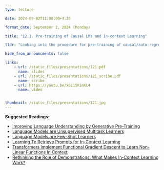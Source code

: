 ```yaml
---
type: lecture

date: 2024-09-02T11:00:00+4:30

format_date: September 2, 2024 (Monday)

title: "12.1. Pre-training of Causal LMs and In-context Learning"

tldr: "Looking into the procedure for pre-training of causal/auto-regressive language models. Discussion on the in-context learning ability of LLMs."

hide_from_announcments: false

links: 
    - url: /static_files/presentations/121.pdf
      name: slides
    - url: /static_files/presentations/121_scribe.pdf
      name: scribe
    - url: https://youtu.be/xGL15KimKL4
      name: video


thumbnail: /static_files/presentations/121.jpg
---
```

<!-- Other additional contents using markdown -->
**Suggested Readings:**
- [Improving Language Understanding by Generative Pre-Training](https://hayate-lab.com/wp-content/uploads/2023/05/43372bfa750340059ad87ac8e538c53b.pdf)
- [Language Models are Unsupervised Multitask Learners](https://cdn.openai.com/better-language-models/language_models_are_unsupervised_multitask_learners.pdf)
- [Language Models are Few-Shot Learners](https://proceedings.neurips.cc/paper_files/paper/2020/file/1457c0d6bfcb4967418bfb8ac142f64a-Paper.pdf)
- [Learning To Retrieve Prompts for In-Context Learning](https://aclanthology.org/2022.naacl-main.191.pdf)
- [Transformers Implement Functional Gradient Descent to Learn Non-Linear Functions In Context](https://openreview.net/pdf?id=ah1BlQcLv4)
- [Rethinking the Role of Demonstrations: What Makes In-Context Learning Work?](https://aclanthology.org/2022.emnlp-main.759.pdf)

